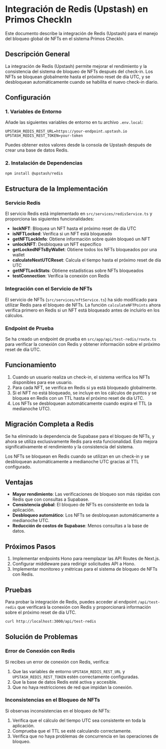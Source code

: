 # Integración de Redis (Upstash) en Primos CheckIn

Este documento describe la integración de Redis (Upstash) para el manejo del bloqueo global de NFTs en el sistema Primos CheckIn.

## Descripción General

La integración de Redis (Upstash) permite mejorar el rendimiento y la consistencia del sistema de bloqueo de NFTs después del check-in. Los NFTs se bloquean globalmente hasta el próximo reset de día UTC, y se desbloquean automáticamente cuando se habilita el nuevo check-in diario.

## Configuración

### 1. Variables de Entorno

Añade las siguientes variables de entorno en tu archivo `.env.local`:

```
UPSTASH_REDIS_REST_URL=https://your-endpoint.upstash.io
UPSTASH_REDIS_REST_TOKEN=your-token
```

Puedes obtener estos valores desde la consola de Upstash después de crear una base de datos Redis.

### 2. Instalación de Dependencias

```bash
npm install @upstash/redis
```

## Estructura de la Implementación

### Servicio Redis

El servicio Redis está implementado en `src/services/redisService.ts` y proporciona las siguientes funcionalidades:

- **lockNFT**: Bloquea un NFT hasta el próximo reset de día UTC
- **isNFTLocked**: Verifica si un NFT está bloqueado
- **getNFTLockInfo**: Obtiene información sobre quién bloqueó un NFT
- **unlockNFT**: Desbloquea un NFT específico
- **getLockedNFTsByWallet**: Obtiene todos los NFTs bloqueados por una wallet
- **calculateNextUTCReset**: Calcula el tiempo hasta el próximo reset de día UTC
- **getNFTLockStats**: Obtiene estadísticas sobre NFTs bloqueados
- **testConnection**: Verifica la conexión con Redis

### Integración con el Servicio de NFTs

El servicio de NFTs (`src/services/nftService.ts`) ha sido modificado para utilizar Redis para el bloqueo de NFTs. La función `calculateNFTPoints` ahora verifica primero en Redis si un NFT está bloqueado antes de incluirlo en los cálculos.

### Endpoint de Prueba

Se ha creado un endpoint de prueba en `src/app/api/test-redis/route.ts` para verificar la conexión con Redis y obtener información sobre el próximo reset de día UTC.

## Funcionamiento

1. Cuando un usuario realiza un check-in, el sistema verifica los NFTs disponibles para ese usuario.
2. Para cada NFT, se verifica en Redis si ya está bloqueado globalmente.
3. Si el NFT no está bloqueado, se incluye en los cálculos de puntos y se bloquea en Redis con un TTL hasta el próximo reset de día UTC.
4. Los NFTs se desbloquean automáticamente cuando expira el TTL (a medianoche UTC).

## Migración Completa a Redis

Se ha eliminado la dependencia de Supabase para el bloqueo de NFTs, y ahora se utiliza exclusivamente Redis para esta funcionalidad. Esto mejora significativamente el rendimiento y la consistencia del sistema.

Los NFTs se bloquean en Redis cuando se utilizan en un check-in y se desbloquean automáticamente a medianoche UTC gracias al TTL configurado.

## Ventajas

- **Mayor rendimiento**: Las verificaciones de bloqueo son más rápidas con Redis que con consultas a Supabase.
- **Consistencia global**: El bloqueo de NFTs es consistente en toda la aplicación.
- **Desbloqueo automático**: Los NFTs se desbloquean automáticamente a medianoche UTC.
- **Reducción de costos de Supabase**: Menos consultas a la base de datos.

## Próximos Pasos

1. Implementar endpoints Hono para reemplazar las API Routes de Next.js.
2. Configurar middleware para redirigir solicitudes API a Hono.
3. Implementar monitoreo y métricas para el sistema de bloqueo de NFTs con Redis.

## Pruebas

Para probar la integración de Redis, puedes acceder al endpoint `/api/test-redis` que verificará la conexión con Redis y proporcionará información sobre el próximo reset de día UTC.

```bash
curl http://localhost:3000/api/test-redis
```

## Solución de Problemas

### Error de Conexión con Redis

Si recibes un error de conexión con Redis, verifica:

1. Que las variables de entorno `UPSTASH_REDIS_REST_URL` y `UPSTASH_REDIS_REST_TOKEN` estén correctamente configuradas.
2. Que la base de datos Redis esté activa y accesible.
3. Que no haya restricciones de red que impidan la conexión.

### Inconsistencias en el Bloqueo de NFTs

Si observas inconsistencias en el bloqueo de NFTs:

1. Verifica que el cálculo del tiempo UTC sea consistente en toda la aplicación.
2. Comprueba que el TTL se esté calculando correctamente.
3. Verifica que no haya problemas de concurrencia en las operaciones de bloqueo.
